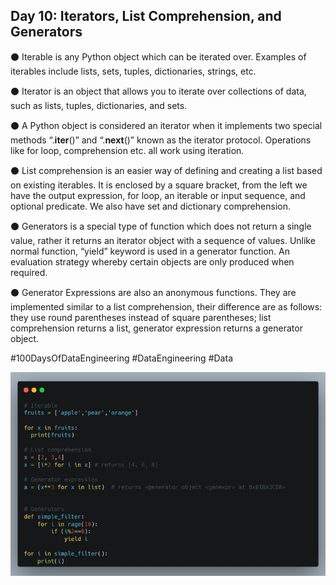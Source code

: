 ## Day 10: Iterators, List Comprehension, and Generators
⚫ Iterable is any Python object which can be iterated over. Examples of iterables include lists, sets, tuples, dictionaries, strings, etc.

⚫ Iterator is an object that allows you to iterate over collections of data, such as lists, tuples, dictionaries, and sets.

⚫ A Python object is considered an iterator when it implements two special methods “.__iter__()” and “.__next__()” known as the iterator protocol. Operations like for loop, comprehension etc. all work using iteration.

⚫ List comprehension is an easier way of defining and creating a list based on existing iterables. It is enclosed by a square bracket, from the left we have the output expression, for loop, an iterable or input sequence, and optional predicate. We also have set and dictionary comprehension.

⚫ Generators is a special type of function which does not return a single value, rather it returns an iterator object with a sequence of values. Unlike normal function, “yield” keyword is used in a generator function. An evaluation strategy whereby certain objects are only produced when required.

⚫ Generator Expressions are also an anonymous functions. They are implemented similar to a list comprehension, their difference are as follows: they use round parentheses instead of square parentheses; list comprehension returns a list, generator expression returns a generator object.

#100DaysOfDataEngineering #DataEngineering #Data

![iterators examples](1698604823626.jpg)
